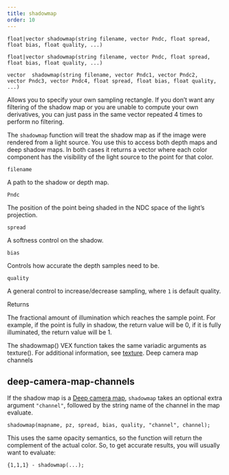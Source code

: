 ```yaml
---
title: shadowmap
order: 10
---
```

`float|vector shadowmap(string filename, vector Pndc, float spread, float bias, float quality, ...)`

`float|vector shadowmap(string filename, vector Pndc, float spread, float bias, float quality, ...)`

`vector  shadowmap(string filename, vector Pndc1, vector Pndc2, vector Pndc3, vector Pndc4, float spread, float bias, float quality, ...)`

Allows you to specify your own sampling rectangle. If you don’t want any filtering of the shadow map or you are unable to compute your own derivatives, you can just pass in the same vector repeated 4 times to perform no filtering.

The `shadowmap` function will treat the shadow map as if the image were
rendered from a light source. You use this to access both depth maps and
deep shadow maps. In both cases it returns a vector where each color
component has the visibility of the light source to the point for that
color.

`filename`

A path to the shadow or depth map.

`Pndc`

The position of the point being shaded in the NDC space of the light’s projection.

`spread`

A softness control on the shadow.

`bias`

Controls how accurate the depth samples need to be.

`quality`

A general control to increase/decrease sampling, where `1` is default quality.

Returns

The fractional amount of illumination which
reaches the sample point. For example, if the point is fully in
shadow, the return value will be 0, if it is fully illuminated, the
return value will be 1.

The shadowmap() VEX function takes the same variadic arguments as texture(). For additional information, see [texture](./texture "Computes a filtered sample of the texture map specified.").
Deep camera map channels

## deep-camera-map-channels

If the shadow map is a [Deep camera map](../../render/dcm.html),
`shadowmap` takes an optional extra argument `"channel"`, followed by the
string name of the channel in the map evaluate.

```vex
shadowmap(mapname, pz, spread, bias, quality, "channel", channel);

```

This uses the same opacity semantics, so the function will return the
complement of the actual color. So, to get accurate results, you will
usually want to evaluate:

```vex
{1,1,1} - shadowmap(...);

```
